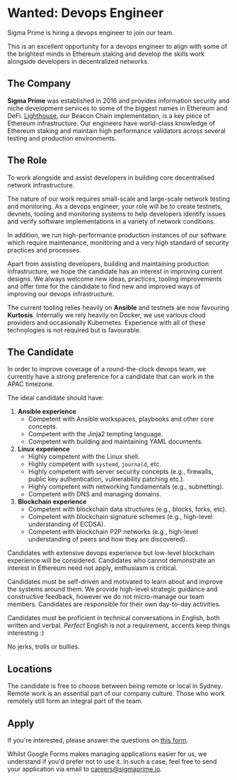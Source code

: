 # Wanted: Devops Engineer

Sigma Prime is hiring a devops engineer to join our team.

This is an excellent opportunity for a devops engineer to align with some of
the brightest minds in Ethereum staking and develop the skills work alongside
developers in decentralized networks.

## The Company

**Sigma Prime** was established in 2016 and provides information security and
niche development services to some of the biggest names in Ethereum and DeFi.
[Lighthouse](https://github.com/sigp/lighthouse), our Beacon Chain
implementation, is a key piece of Ethereum infrastructure. Our engineers have
world-class knowledge of Ethereum staking and maintain high performance
validators across several testing and production environments.

## The Role

To work alongside and assist developers in building core decentralised
network infrastructure. 

The nature of our work requires small-scale and large-scale network testing and
monitoring. As a devops engineer, your role will be to create testnets,
devnets, tooling and monitoring systems to help developers identify issues and
verify software implementations in a variety of network conditions. 

In addition, we run high-performance production instances of our software which
require maintenance, monitoring and a very high standard of security practices and
processes.

Apart from assisting developers, building and maintaining production
infrastructure, we hope the candidate has an interest in improving current
designs. We always welcome new ideas, practices, tooling improvements and offer
time for the candidate to find new and improved ways of improving our devops
infrastructure. 

The current tooling relies heavily on **Ansible** and testnets are now favouring
**Kurtosis**. Internally we rely heavily on Docker, we use various cloud
providers and occasionally Kubernetes. Experience with all of these
technologies is not required but is favourable.

## The Candidate

In order to improve coverage of a round-the-clock devops team, we currently
have a strong preference for a candidate that can work in the APAC timezone.

The ideal candidate should have:

1. **Ansible experience**
	- Competent with Ansible workspaces, playbooks and other core concepts.
	- Competent with the Jinja2 tempting language.
	- Competent with building and maintaining YAML documents.
1. **Linux experience**
    - Highly competent with the Linux shell.
	- Highly competent with `systemd`, `journald`, etc.
	- Highly competent with server security concepts (e.g., firewalls, public
		key authentication, vulnerability patching etc.).
	- Highly competent with networking fundamentals (e.g., subnetting).
	- Competent with DNS and managing domains.
1. **Blockchain experience**
    - Competent with blockchain data structures (e.g., blocks, forks, etc).
	- Competent with blockchain signature schemes (e.g., high-level
		understanding of ECDSA).
	- Competent with blockchain P2P networks (e.g., high-level understanding of
		peers and how they are discovered).

Candidates with extensive devops experience but low-level blockchain experience
will be considered. Candidates who cannot demonstrate an interest in Ethereum
need not apply, enthusiasm is critical.

Candidates must be self-driven and motivated to learn about and improve the
systems around them. We provide high-level strategic guidance and constructive
feedback, however we do not micro-manage our team members. Candidates are
responsible for their own day-to-day activities.

Candidates must be proficient in technical conversations in English, both
written and verbal. *Perfect* English is not a requirement, accents keep things
interesting :)

No jerks, trolls or bullies.

## Locations

The candidate is free to choose between being remote or local in Sydney. Remote
work is an essential part of our company culture. Those who work remotely still
form an integral part of the team.

## Apply

If you're interested, please answer the questions on [this
form](https://forms.gle/JscZg1LaAJGzaMEs6).

Whilst Google Forms makes managing applications easier for us, we understand if
you'd prefer not to use it. In such a case, feel free to send your application
via email to [careers@sigmaprime.io](mailto:careers@sigmaprime.io).
